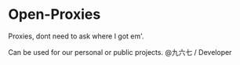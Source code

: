 # Open-Proxies
Proxies, dont need to ask where I got em'.

Can be used for our personal or public projects.
@九六七 / Developer
